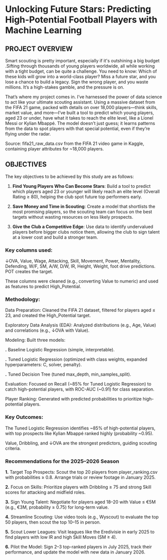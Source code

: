 # Unlocking Future Stars: Predicting High-Potential Football Players with Machine Learning

## PROJECT OVERVIEW

Smart scouting is pretty important, especially if it's outshining a big budget .Sifting through thousands of young players worldwide, all while working with a tight budget, can be quite a challenge. You need to know: Which of these kids will grow into a world-class player? Miss a future star, and you lose a chance to build a legacy. Sign the wrong player, and you waste millions. It’s a high-stakes gamble, and the pressure is on.

That’s where my project comes in. I’ve harnessed the power of data science to act like your ultimate scouting assistant. Using a massive dataset from the FIFA 21 game, packed with details on over 18,000 players—think skills, market value, and more—I’ve built a tool to predict which young players, aged 23 or under, have what it takes to reach the elite level, like a Lionel Messi or Kylian Mbappé. The model doesn’t just guess; it learns patterns from the data to spot players with that special potential, even if they’re flying under the radar. 

Source: fifa21_raw_data.csv from the FIFA 21 video game in Kaggle, containing player attributes for ~18,000 players.

##  OBJECTIVES

The key objectives to be achieved by this study are as follows:

1. **Find Young Players Who Can Become Stars**: Build a tool to predict which players aged 23 or younger will likely reach an elite level (Overall Rating ≥ 80), helping the club spot future top performers early.

2. **Save Money and Time in Scouting**: Create a model that shortlists the most promising players, so the scouting team can focus on the best targets without wasting resources on less likely prospects.

3. **Give the Club a Competitive Edge**: Use data to identify undervalued players before bigger clubs notice them, allowing the club to sign talent at a lower cost and build a stronger team.

### Key columns used:

↓OVA, Value, Wage, Attacking, Skill, Movement, Power, Mentality, Defending, W/F, SM, A/W, D/W, IR, Height, Weight, foot drive predictions. POT creates the target.

These columns were cleaned (e.g., converting Value to numeric) and used as features to predict High_Potential.

### Methodology:
Data Preparation: Cleaned the FIFA 21 dataset, filtered for players aged ≤ 23, and created the High_Potential target.

Exploratory Data Analysis (EDA): Analyzed distributions (e.g., Age, Value) and correlations (e.g., ↓OVA with Value).

Modeling: Built three models:

**.** Baseline Logistic Regression (simple, interpretable).

**.** Tuned Logistic Regression (optimized with class weights, expanded hyperparameters: C, solver, penalty).

**.** Tuned Decision Tree (tuned max_depth, min_samples_split).

Evaluation: Focused on Recall (~85% for Tuned Logistic Regression) to catch high-potential players, with ROC-AUC (~0.91) for class separation.

Player Ranking: Generated with predicted probabilities to prioritize high-potential players.

### Key Outcomes:

The Tuned Logistic Regression identifies ~85% of high-potential players, with top prospects like Kylian Mbappé ranked highly (probability ~0.95).

Value, Dribbling, and ↓OVA are the strongest predictors, guiding scouting criteria.

### Recommendations for the 2025–2026 Season

**1.** Target Top Prospects: Scout the top 20 players from player_ranking.csv with probabilities ≥ 0.8. Arrange trials or review footage in January 2025.

**2.** Focus on Skills: Prioritize players with Dribbling ≥ 75 and strong Skill scores for attacking and midfield roles.

**3.** Sign Young Talent: Negotiate for players aged 18–20 with Value ≤ €5M (e.g., €3M, probability ≥ 0.75) for long-term value.

**4.** Streamline Scouting: Use video tools (e.g., Wyscout) to evaluate the top 50 players, then scout the top 10–15 in person.

**5.** Scout Lower Leagues: Visit leagues like the Eredivisie in early 2025 to find players with low IR and high Skill Moves (SM ≥ 4).

**6.** Pilot the Model: Sign 2–3 top-ranked players in July 2025, track their performance, and update the model with new data in January 2026.






